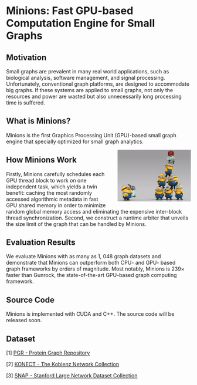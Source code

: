 # Minions: Fast GPU-based Computation Engine for Small Graphs

## Motivation
Small graphs are prevalent in many real world applications, such as biological analysis, software management, and signal processing. Unfortunately, conventional graph platforms, are designed to accommodate big graphs. If these systems are applied to small graphs, not only the resources and power are wasted but also unnecessarily long processing time is suffered. 

## What is Minions?
Minions is the first Graphics Processing Unit (GPU)-based small graph engine that specially optimized for small graph analytics. 

<img src="picture/minions_work_together.png" class="img-thumbnail" width="200px" style="float:right; margin-left:30px; margi-top:50px; margin-bottom:10px;">

## How Minions Work
Firstly, Minions carefully schedules each GPU thread block to work on one independent task, which yields a twin benefit: caching the most randomly accessed algorithmic metadata in fast GPU shared memory in order to minimize random global memory access and eliminating the expensive inter-block thread synchronization. Second, we construct a runtime arbiter that unveils the size limit of the graph that can be handled by Minions. 


## Evaluation Results
We evaluate Minions with as many as 1, 048 graph datasets and demonstrate that Minions can outperform both CPU- and GPU- based graph frameworks by orders of magnitude. Most notably, Minions is 239× faster than Gunrock, the state-of-the-art GPU-based graph computing framework.


## Source Code
Minions is implemented with CUDA and C++. The source code will be released soon.

## Dataset
[1] [PGR - Protein Graph Repository](http://wjdi.bioinfo.uqam.ca/)

[2] [KONECT - The Koblenz Network Collection](http://konect.uni-koblenz.de/networks/)

[3] [SNAP - Stanford Large Network Dataset Collection](http://snap.stanford.edu/data/index.html)

